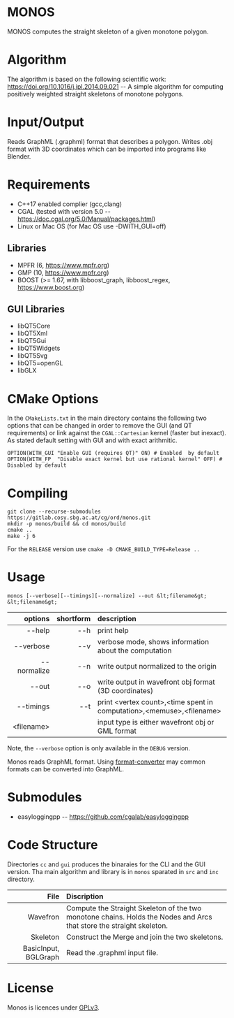 # MONOS

MONOS computes the straight skeleton of a given monotone polygon.

# Algorithm

The algorithm is based on the following scientific work: https://doi.org/10.1016/j.ipl.2014.09.021
-- A simple algorithm for computing positively weighted straight skeletons of monotone polygons.

# Input/Output

Reads GraphML (.graphml) format that describes a polygon. Writes 
.obj format with 3D coordinates which can be imported into programs like
Blender.

# Requirements 
- C++17 enabled complier (gcc,clang)
- CGAL (tested with version 5.0 -- https://doc.cgal.org/5.0/Manual/packages.html) 
- Linux or Mac OS (for Mac OS use -DWITH_GUI=off) 

## Libraries

- MPFR (6, https://www.mpfr.org)
- GMP (10, https://www.mpfr.org)
- BOOST (>= 1.67, with libboost_graph, libboost_regex, https://www.boost.org)

## GUI Libraries

- libQT5Core
- libQT5Xml
- libQT5Gui
- libQT5Widgets
- libQT5Svg
- libQT5=openGL
- libGLX

# CMake Options

In the `CMakeLists.txt` in the main directory contains the following two options 
that can be changed in order to remove the GUI (and QT requirements) or link against
the `CGAL::Cartesian` kernel (faster but inexact). As stated default setting with GUI
and with exact arithmitic.  

	OPTION(WITH_GUI "Enable GUI (requires QT)" ON) # Enabled  by default
	OPTION(WITH_FP  "Disable exact kernel but use rational kernel" OFF) # Disabled by default

# Compiling

	git clone --recurse-submodules https://gitlab.cosy.sbg.ac.at/cg/ord/monos.git
	mkdir -p monos/build && cd monos/build
	cmake .. 
	make -j 6

For the `RELEASE` version use `cmake -D CMAKE_BUILD_TYPE=Release ..`

# Usage

	monos [--verbose][--timings][--normalize] --out &lt;filename&gt; &lt;filename&gt;

| options       | shortform | description   |
| -------------:|----------:|:------------- |
|  --help       | --h       | print help    |
|  --verbose    | --v       | verbose mode, shows information about the computation |
|  --normalize  | --n       | write output normalized to the origin                 |
|  --out        | --o       | write output in wavefront obj format (3D coordinates) |
|  --timings    | --t       | print &lt;vertex count&gt;,&lt;time spent in computation&gt;,&lt;memuse&gt;,&lt;filename&gt;   |
| &lt;filename&gt; | | input type is either wavefront obj or GML format   |

Note, the `--verbose` option is only available in the `DEBUG` version.

Monos reads GraphML format. Using [format-converter](https://github.com/cgalab/format-converter) may common
formats can be converted into GraphML.

# Submodules

- easyloggingpp -- https://github.com/cgalab/easyloggingpp

# Code Structure

Directories `cc` and `gui` produces the binaraies for the CLI and the GUI version.
Tha main algorithm and library is in `monos` sparated in `src` and `inc` directory.

|     File    | Discription   |
| -----------:|:------------- |
|  Wavefron   | Compute the Straight Skeleton of the two monotone chains. Holds the Nodes and Arcs that store the straight skeleton. |
|  Skeleton   | Construct the Merge and join the two skeletons. |
| BasicInput, BGLGraph|  Read the .graphml input file. |


# License

Monos is licences under [GPLv3](https://www.gnu.org/licenses/gpl-3.0.html).


